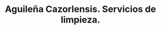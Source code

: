 ---
title: "Aguileña Cazorlensis. Servicios de limpieza."
url: /cazorla/aguilena-cazorlensis-servicios-de-limpieza/
shop: Allgemein
---